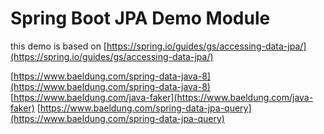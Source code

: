 # Spring Boot JPA Demo Module

this demo is based on [https://spring.io/guides/gs/accessing-data-jpa/](https://spring.io/guides/gs/accessing-data-jpa/) 

[https://www.baeldung.com/spring-data-java-8](https://www.baeldung.com/spring-data-java-8)
[https://www.baeldung.com/java-faker](https://www.baeldung.com/java-faker)
[https://www.baeldung.com/spring-data-jpa-query](https://www.baeldung.com/spring-data-jpa-query)

